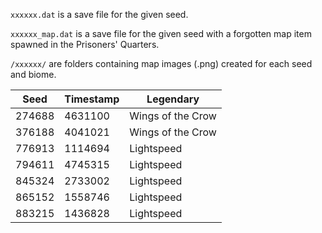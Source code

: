 `xxxxxx.dat` is a save file for the given seed.

`xxxxxx_map.dat` is a save file for the given seed with a forgotten map item spawned in the Prisoners' Quarters.

`/xxxxxx/` are folders containing map images (.png) created for each seed and biome.

| Seed   | Timestamp | Legendary         |
| ------ | --------- | ----------------- |
| 274688 | 4631100   | Wings of the Crow |
| 376188 | 4041021   | Wings of the Crow |
| 776913 | 1114694   | Lightspeed        |
| 794611 | 4745315   | Lightspeed        |
| 845324 | 2733002   | Lightspeed        |
| 865152 | 1558746   | Lightspeed        |
| 883215 | 1436828   | Lightspeed        |
